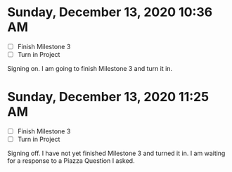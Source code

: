 # Sunday, December 13, 2020 10:36 AM
- [ ] Finish Milestone 3
- [ ] Turn in Project

Signing on. I am going to finish Milestone 3 and turn it in.

# Sunday, December 13, 2020 11:25 AM
- [ ] Finish Milestone 3
- [ ] Turn in Project

Signing off. I have not yet finished Milestone 3 and turned it in. I am waiting for a response to a Piazza Question I asked.

